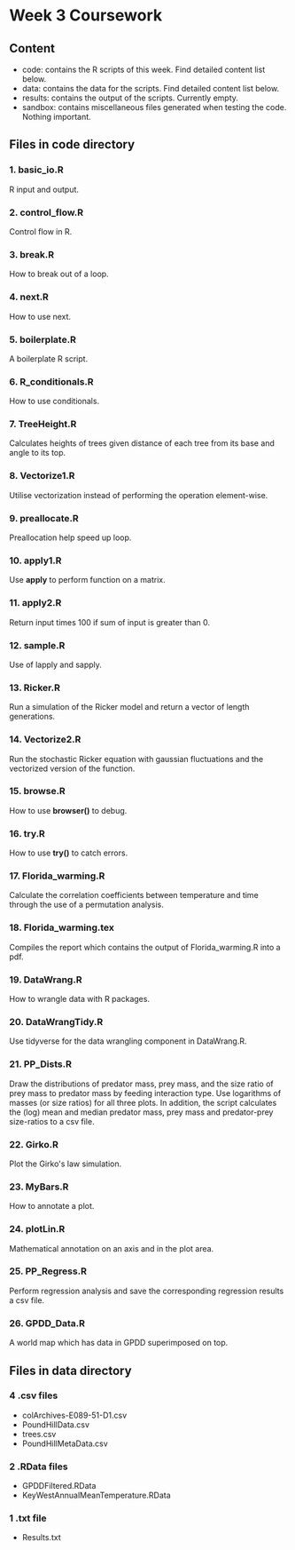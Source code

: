# Week 3 Coursework 

## Content
* code: contains the R scripts of this week. Find detailed content list below. 
* data: contains the data for the scripts. Find detailed content list below.
* results: contains the output of the scripts. Currently empty. 
* sandbox: contains miscellaneous files generated when testing the code. Nothing important.

## Files in code directory

### 1. basic_io.R

R input and output.

### 2. control_flow.R

Control flow in R.

### 3. break.R

How to break out of a loop.

### 4. next.R

How to use next.

### 5. boilerplate.R

A boilerplate R script.

### 6. R_conditionals.R

How to use conditionals.

### 7. TreeHeight.R

Calculates heights of trees given distance of each tree from its base and angle to its top. 

### 8. Vectorize1.R

Utilise vectorization instead of performing the operation element-wise.

### 9. preallocate.R

Preallocation help speed up loop.

### 10. apply1.R

Use **apply** to perform function on a matrix.

### 11. apply2.R

Return input times 100 if sum of input is greater than 0. 

### 12. sample.R

Use of lapply and sapply.

### 13. Ricker.R

Run a simulation of the Ricker model and return a vector of length generations.

### 14. Vectorize2.R

Run the stochastic Ricker equation with gaussian fluctuations and the vectorized version of the function.

### 15. browse.R

How to use **browser()** to debug.

### 16. try.R

How to use **try()** to catch errors.

### 17. Florida_warming.R

Calculate the correlation coefficients between temperature and time through the use of a permutation analysis.

### 18. Florida_warming.tex

Compiles the report which contains the output of Florida_warming.R into a pdf.

### 19. DataWrang.R

How to wrangle data with R packages. 

### 20. DataWrangTidy.R

Use tidyverse for the data wrangling component in DataWrang.R.

### 21. PP_Dists.R

Draw the distributions of predator mass, prey mass, and the size ratio of prey mass to predator mass by feeding interaction type. Use logarithms of masses (or size ratios) for all three plots. In addition, the script calculates the (log) mean and median predator mass, prey mass and predator-prey size-ratios to a csv file.

### 22. Girko.R

Plot the Girko's law simulation.

### 23. MyBars.R

How to annotate a plot. 

### 24. plotLin.R

Mathematical annotation on an axis and in the plot area.

### 25. PP_Regress.R

Perform regression analysis and save the corresponding regression results a csv file.

### 26. GPDD_Data.R

A world map which has data in GPDD superimposed on top.

## Files in data directory

### 4 .csv files
* colArchives-E089-51-D1.csv         
* PoundHillData.csv      
* trees.csv
* PoundHillMetaData.csv

### 2 .RData files
* GPDDFiltered.RData                  
* KeyWestAnnualMeanTemperature.RData  

### 1 .txt file
* Results.txt
